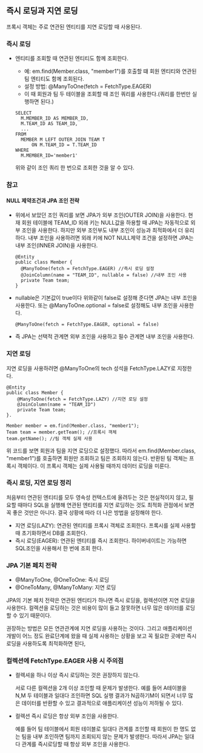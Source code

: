 ## 즉시 로딩과 지연 로딩

프록시 객체는 주로 연관된 엔티티를 지연 로딩할 때 사용된다.

### 즉시 로딩

- 엔티티를 조회할 때 연관된 엔티티도 함께 조회한다.

  - 예: em.find(Member.class, "member1")를 호출할 떄 회원 엔티티와 연관된 팀 엔티티도 함께 조회된다.
  - 설정 방법: @ManyToOne(fetch = FetchType.EAGER)
  - 이 때 회원과 팀 두 테이블을 조회할 때 조인 쿼리를 사용한다.(쿼리를 한번만 실행하면 된다.)

  ~~~
  SELECT
  	M.MEMBER_ID AS MEMBER_ID,
  	M.TEAM_ID AS TEAM_ID,
  	...
  FROM
  	MEMBER M LEFT OUTER JOIN TEAM T
  		ON M.TEAM_ID = T.TEAM_ID
  WHERE
  	M.MEMBER_ID='member1'
  ~~~

  위와 같이 조인 쿼리 한 번으로 조회한 것을 알 수 있다.

### 참고

#### NULL 제약조건과 JPA 조인 전략

- 위에서 보았던 조인 쿼리를 보면 JPA가 외부 조인(OUTER JOIN)을 사용한다. 현재 회원 테이블에 TEAM_ID 외래 키는 NULL값을 하용할 때 JPA는 자동적으로 외부 조인을 사용한다. 하지만 외부 조인부도 내부 조인이 성능과 최적화에서 더 유리하다.
  내부 조인을 사용하려면 외래 키에 NOT NULL제약 조건을 설정하면 JPA는 내부 조인(INNER JOIN)을 사용한다.

  ~~~
  @Entity
  public class Member {
  	@ManyToOne(fetch = FetchType.EAGER) //즉시 로딩 설정
  	@JoinColumn(name = "TEAM_ID", nullable = false) //내부 조인 사용
  	private Team team;
  }
  ~~~

- nullable은 기본값이 true이다 위와같이 false로 설정해 준다면 JPA는 내부 조인을 사용한다.
  또는 @ManyToOne.optional = false로 설정해도 내부 조인을 사용한다.

  ~~~
  @ManyToOne(fetch = FetchType.EAGER, optional = false)
  ~~~

- 즉 JPA는 선택적 관계면 외부 조인을 사용하고 필수 관계면 내부 조인을 사용한다.



### 지연 로딩

지연 로딩을 사용하려면 @ManyToOne의 tech 성석을 FetchType.LAZY로 지정한다.

~~~
@Entity
public class Member {
	@ManyToOne(fetch = FetchType.LAZY) //지연 로딩 설정
	@JoinColumn(name = "TEAM_ID")
	private Team team;
}.
~~~

~~~
Member member = em.find(Member.class, "member1");
Team team = member.getTeam(); //프록시 객체
team.getName(); //팀 객체 실제 사용
~~~

위 코드를 보면 회원과 팀을 지연 로딩으로 설정했다. 따라서 em.find(Member.class, "member1")를 호출하면 회원만 조회하고 팀은 조회하지 않는다.
반환된 팀 객체는 프록시 객체이다. 이 프록시 객체는 실제 사용될 때까지 데이터 로딩을 미룬다.



### 즉시 로딩, 지연 로딩 정리

처음부터 연관된 엔티티를 모두 영속성 컨텍스트에 올려두는 것은 현실적이지 않고,
필요할 때마다 SQL을 실행해 연관된 엔티티를 지연 로딩하는 것도 최적화 관점에서 보면 꼭 좋은 것만은 아니다.
결국 상황에 따라 더 나은 방법을 설정해야 한다.

- 지연 로딩(LAZY): 연관된 엔티티를 프록시 객체로 조회한다. 프록시를 실제 사용할 때 초기화하면서 DB를 조회한다.
- 즉시 로딩(EAGER): 연관된 엔티티를 즉시 조회한다. 하이버네이트는 가능하면 SQL조인을 사용해서 한 번에 조회 한다.



### JPA 기본 페치 전략

- @ManyToOne, @OneToOne: 즉시 로딩
- @OneToMany, @ManyToMany: 지연 로딩

JPA의 기본 페치 전략은 연관된 엔티티가 하나면 즉시 로딩을, 컬렉션이면 지연 로딩을 사용한다.
컬렉션을 로딩하는 것은 비용이 많이 들고 잘못하면 너무 많은 데이터를 로딩할 수 있기 때문이다.

권장하는 방법은 모든 연관관계에 지연 로딩을 사용하는 것이다.
그리고 애플리케이션 개발이 어느 정도 완료단계에 왔을 때 실제 사용하는 상황을 보고 꼭 필요한 곳에만 즉시 로딩을 사용하도록 최적화하면 된다,

### 컬렉션에 FetchType.EAGER 사용 시 주의점

- 컬렉셔을 하나 이상 즉시 로딩하는 것은 권장하지 않는다.

  서로 다른 컬렉션을 2개 이상 조인할 때 문제가 발생한다.
  예를 들어 A테이블을 N,M 두 테이블과 일대다 조인하면 SQL 실행 결과가 N곱하기M이 되면서 너무 많은 데이터를 반환할 수 있고 결과적으로 애플리케이션 성능이 저하될 수 있다.

- 컬렉션 즉시 로딩은 항상 외부 조인을 사용한다.

  예를 들어 팀 테이블에서 회원 테이블로 일대다 관계를 조인할 때 회원이 한 명도 없는 팀을 내부 조인하면 팀까지 조회되지 않는 문제가 발생한다.
  따라서 JPA는 일대다 관계를 즉시로딩할 때 항상 외부 조인을 사용한다.